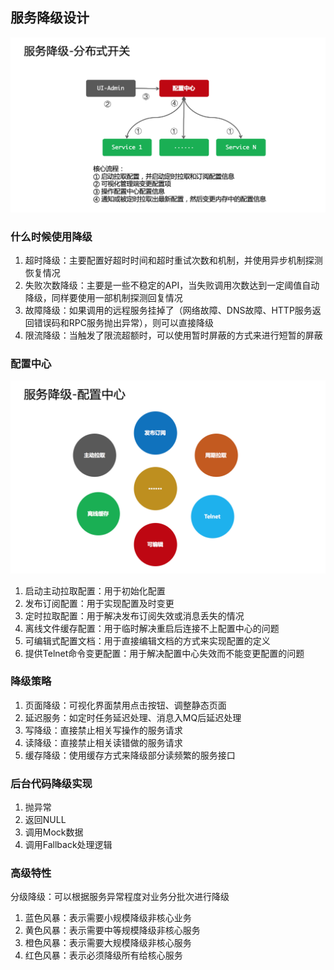 ## 服务降级设计

![](../Images/DistributedSystem/服务降级/1.png)

### 什么时候使用降级

1. 超时降级：主要配置好超时时间和超时重试次数和机制，并使用异步机制探测恢复情况
2. 失败次数降级：主要是一些不稳定的API，当失败调用次数达到一定阈值自动降级，同样要使用一部机制探测回复情况
3. 故障降级：如果调用的远程服务挂掉了（网络故障、DNS故障、HTTP服务返回错误码和RPC服务抛出异常），则可以直接降级
4. 限流降级：当触发了限流超额时，可以使用暂时屏蔽的方式来进行短暂的屏蔽

### 配置中心

![](../Images/DistributedSystem/服务降级/2.png)

1. 启动主动拉取配置：用于初始化配置
2. 发布订阅配置：用于实现配置及时变更
2. 定时拉取配置：用于解决发布订阅失效或消息丢失的情况
1. 离线文件缓存配置：用于临时解决重启后连接不上配置中心的问题
1. 可编辑式配置文档：用于直接编辑文档的方式来实现配置的定义
1. 提供Telnet命令变更配置：用于解决配置中心失效而不能变更配置的问题

### 降级策略

1. 页面降级：可视化界面禁用点击按钮、调整静态页面
2. 延迟服务：如定时任务延迟处理、消息入MQ后延迟处理
1. 写降级：直接禁止相关写操作的服务请求
1. 读降级：直接禁止相关读错做的服务请求
1. 缓存降级：使用缓存方式来降级部分读频繁的服务接口

### 后台代码降级实现

1. 抛异常
1. 返回NULL
1. 调用Mock数据
1. 调用Fallback处理逻辑

### 高级特性

分级降级：可以根据服务异常程度对业务分批次进行降级

1. 蓝色风暴：表示需要小规模降级非核心业务
1. 黄色风暴：表示需要中等规模降级非核心服务
1. 橙色风暴：表示需要大规模降级非核心服务
1. 红色风暴：表示必须降级所有给核心服务
